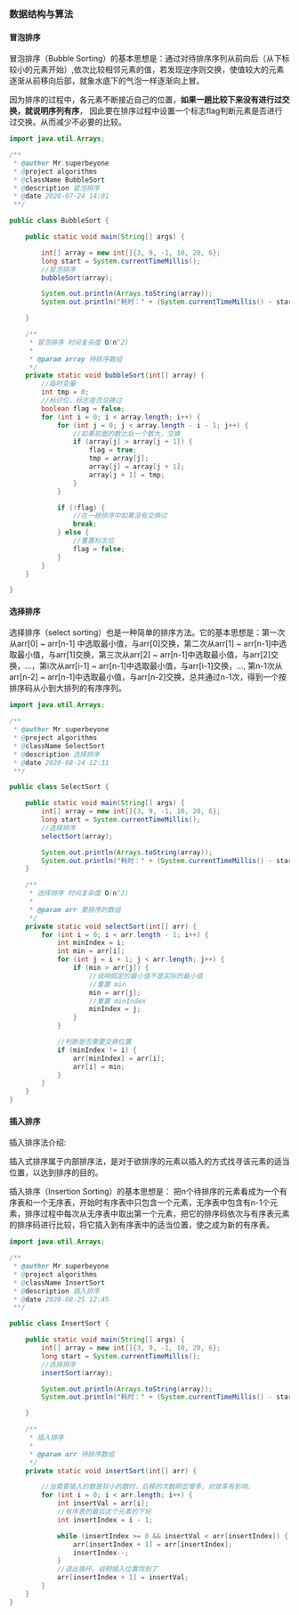 ### 数据结构与算法

#### 冒泡排序

冒泡排序（Bubble Sorting）的基本思想是：通过对待排序序列从前向后（从下标较小的元素开始）,依次比较相邻元素的值，若发现逆序则交换，使值较大的元素逐渐从前移向后部，就象水底下的气泡一样逐渐向上冒。

因为排序的过程中，各元素不断接近自己的位置，**如果一趟比较下来没有进行过交换，就说明序列有序**， 因此要在排序过程中设置一个标志flag判断元素是否进行过交换。从而减少不必要的比较。

```java
import java.util.Arrays;

/**
 * @author Mr.superbeyone
 * @project algorithms
 * @className BubbleSort
 * @description 冒泡排序
 * @date 2020-07-24 14:01
 **/

public class BubbleSort {

    public static void main(String[] args) {

        int[] array = new int[]{3, 9, -1, 10, 20, 6};
        long start = System.currentTimeMillis();
        //冒泡排序
        bubbleSort(array);

        System.out.println(Arrays.toString(array));
        System.out.println("耗时：" + (System.currentTimeMillis() - start) + " 毫秒");

    }

    /**
     * 冒泡排序 时间复杂度 O(n^2)
     *
     * @param array 待排序数组
     */
    private static void bubbleSort(int[] array) {
        //临时变量
        int tmp = 0;
        //标识位，标志是否交换过
        boolean flag = false;
        for (int i = 0; i < array.length; i++) {
            for (int j = 0; j < array.length - i - 1; j++) {
                //如果前面的数比后一个数大，交换
                if (array[j] > array[j + 1]) {
                    flag = true;
                    tmp = array[j];
                    array[j] = array[j + 1];
                    array[j + 1] = tmp;
                }
            }

            if (!flag) {
                //在一趟排序中如果没有交换过
                break;
            } else {
                //重置标志位
                flag = false;
            }
        }
    }

}
```

#### 选择排序

选择排序（select sorting）也是一种简单的排序方法。它的基本思想是：第一次从arr[0] ~ arr[n-1] 中选取最小值，与arr[0]交换，第二次从arr[1] ~ arr[n-1]中选取最小值，与arr[1]交换，第三次从arr[2] ~ arr[n-1]中选取最小值，与arr[2]交换，…，第i次从arr[i-1] ~ arr[n-1]中选取最小值，与arr[i-1]交换，…, 第n-1次从arr[n-2] ~ arr[n-1]中选取最小值，与arr[n-2]交换，总共通过n-1次，得到一个按排序码从小到大排列的有序序列。


```java
import java.util.Arrays;

/**
 * @author Mr.superbeyone
 * @project algorithms
 * @className SelectSort
 * @description 选择排序
 * @date 2020-08-24 12:31
 **/

public class SelectSort {

    public static void main(String[] args) {
        int[] array = new int[]{3, 9, -1, 10, 20, 6};
        long start = System.currentTimeMillis();
        //选择排序
        selectSort(array);

        System.out.println(Arrays.toString(array));
        System.out.println("耗时：" + (System.currentTimeMillis() - start) + " 毫秒");
    }

    /**
     * 选择排序 时间复杂度 O(n^2)
     *
     * @param arr 要排序的数组
     */
    private static void selectSort(int[] arr) {
        for (int i = 0; i < arr.length - 1; i++) {
            int minIndex = i;
            int min = arr[i];
            for (int j = i + 1; j < arr.length; j++) {
                if (min > arr[j]) {
                    //说明假定的最小值不是实际的最小值
                    //重置 min
                    min = arr[j];
                    //重置 minIndex
                    minIndex = j;
                }
            }

            //判断是否需要交换位置
            if (minIndex != i) {
                arr[minIndex] = arr[i];
                arr[i] = min;
            }
        }
    }
}
```


#### 插入排序

插入排序法介绍:

插入式排序属于内部排序法，是对于欲排序的元素以插入的方式找寻该元素的适当位置，以达到排序的目的。

插入排序（Insertion Sorting）的基本思想是：
把n个待排序的元素看成为一个有序表和一个无序表，开始时有序表中只包含一个元素，无序表中包含有n-1个元素，排序过程中每次从无序表中取出第一个元素，把它的排序码依次与有序表元素的排序码进行比较，将它插入到有序表中的适当位置，使之成为新的有序表。

```java
import java.util.Arrays;

/**
 * @author Mr.superbeyone
 * @project algorithms
 * @className InsertSort
 * @description 插入排序
 * @date 2020-08-25 12:45
 **/

public class InsertSort {

    public static void main(String[] args) {
        int[] array = new int[]{3, 9, -1, 10, 20, 6};
        long start = System.currentTimeMillis();
        //选择排序
        insertSort(array);

        System.out.println(Arrays.toString(array));
        System.out.println("耗时：" + (System.currentTimeMillis() - start) + " 毫秒");

    }

    /**
     * 插入排序
     *
     * @param arr 待排序数组
     */
    private static void insertSort(int[] arr) {

        //当需要插入的数是较小的数时，后移的次数明显增多，对效率有影响.
        for (int i = 0; i < arr.length; i++) {
            int insertVal = arr[i];
            //有序表的最后这个元素的下标
            int insertIndex = i - 1;

            while (insertIndex >= 0 && insertVal < arr[insertIndex]) {
                arr[insertIndex + 1] = arr[insertIndex];
                insertIndex--;
            }
            //退出循环，说明插入位置找到了
            arr[insertIndex + 1] = insertVal;
        }
    }
}
```